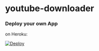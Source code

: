 # youtube-downloader
### Deploy your own App

on Heroku:

[![Deploy](https://www.herokucdn.com/deploy/button.svg)](https://heroku.com/deploy)


